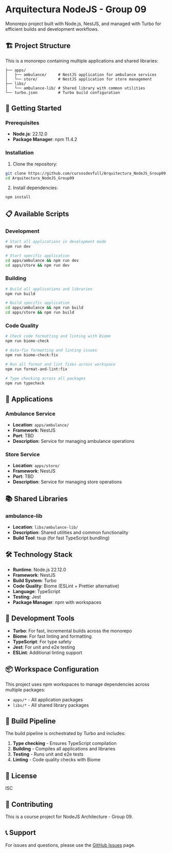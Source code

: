 # Arquitectura NodeJS - Group 09

Monorepo project built with Node.js, NestJS, and managed with Turbo for efficient builds and development workflows.

## 🏗️ Project Structure

This is a monorepo containing multiple applications and shared libraries:

```
├── apps/
│   ├── ambulance/     # NestJS application for ambulance services
│   └── store/         # NestJS application for store management
├── libs/
│   └── ambulance-lib/ # Shared library with common utilities
└── turbo.json         # Turbo build configuration
```

## 🚀 Getting Started

### Prerequisites

- **Node.js**: 22.12.0
- **Package Manager**: npm 11.4.2

### Installation

1. Clone the repository:
```bash
git clone https://github.com/cursosdevfull/Arquitectura_NodeJS_Group09.git
cd Arquitectura_NodeJS_Group09
```

2. Install dependencies:
```bash
npm install
```

## 📋 Available Scripts

### Development
```bash
# Start all applications in development mode
npm run dev

# Start specific application
cd apps/ambulance && npm run dev
cd apps/store && npm run dev
```

### Building
```bash
# Build all applications and libraries
npm run build

# Build specific application
cd apps/ambulance && npm run build
cd apps/store && npm run build
```

### Code Quality
```bash
# Check code formatting and linting with Biome
npm run biome-check

# Auto-fix formatting and linting issues
npm run biome-check:fix

# Run all format and lint fixes across workspace
npm run format-and-lint:fix

# Type checking across all packages
npm run typecheck
```

## 🏥 Applications

### Ambulance Service
- **Location**: `apps/ambulance/`
- **Framework**: NestJS
- **Port**: TBD
- **Description**: Service for managing ambulance operations

### Store Service
- **Location**: `apps/store/`
- **Framework**: NestJS
- **Port**: TBD
- **Description**: Service for managing store operations

## 📚 Shared Libraries

### ambulance-lib
- **Location**: `libs/ambulance-lib/`
- **Description**: Shared utilities and common functionality
- **Build Tool**: tsup (for fast TypeScript bundling)

## 🛠️ Technology Stack

- **Runtime**: Node.js 22.12.0
- **Framework**: NestJS
- **Build System**: Turbo
- **Code Quality**: Biome (ESLint + Prettier alternative)
- **Language**: TypeScript
- **Testing**: Jest
- **Package Manager**: npm with workspaces

## 🔧 Development Tools

- **Turbo**: For fast, incremental builds across the monorepo
- **Biome**: For fast linting and formatting
- **TypeScript**: For type safety
- **Jest**: For unit and e2e testing
- **ESLint**: Additional linting support

## 📦 Workspace Configuration

This project uses npm workspaces to manage dependencies across multiple packages:
- `apps/*` - All application packages
- `libs/*` - All shared library packages

## 🚦 Build Pipeline

The build pipeline is orchestrated by Turbo and includes:
1. **Type checking** - Ensures TypeScript compilation
2. **Building** - Compiles all applications and libraries
3. **Testing** - Runs unit and e2e tests
4. **Linting** - Code quality checks with Biome

## 📄 License

ISC

## 🤝 Contributing

This is a course project for NodeJS Architecture - Group 09.

## 📞 Support

For issues and questions, please use the [GitHub Issues](https://github.com/cursosdevfull/Arquitectura_NodeJS_Group09/issues) page.